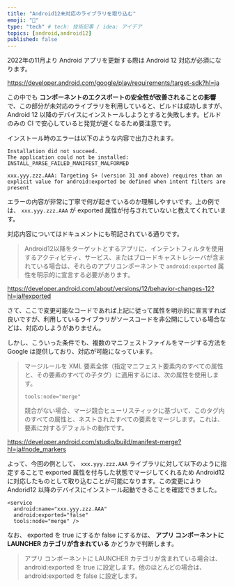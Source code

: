 ```yaml
---
title: "Android12未対応のライブラリを取り込む"
emoji: "🍧"
type: "tech" # tech: 技術記事 / idea: アイデア
topics: [android,android12]
published: false
---
```


2022年の11月より Android アプリを更新する際は Android 12 対応が必須になります。

https://developer.android.com/google/play/requirements/target-sdk?hl=ja

この中でも **コンポーネントのエクスポートの安全性が改善されることの影響** で、この部分が未対応のライブラリを利用していると、ビルドは成功しますが、 Android 12 以降のデバイスにインストールしようとすると失敗します。ビルドのみの CI で安心していると発覚が遅くなるため要注意です。

インストール時のエラーは以下のような内容で出力されます。

```
Installation did not succeed.
The application could not be installed: INSTALL_PARSE_FAILED_MANIFEST_MALFORMED

xxx.yyy.zzz.AAA: Targeting S+ (version 31 and above) requires than an explicit value for android:exported be defined when intent filters are present
```

エラーの内容が非常に丁寧で何が起きているのか理解しやすいです。上の例では、 `xxx.yyy.zzz.AAA` が exported 属性が付与されていないと教えてくれています。

対応内容についてはドキュメントにも明記されている通りです。

> Android12以降をターゲットとするアプリに、インテントフィルタを使用するアクティビティ、サービス、またはブロードキャストレシーバが含まれている場合は、それらのアプリコンポーネントで `android:exported` 属性を明示的に宣言する必要があります。

https://developer.android.com/about/versions/12/behavior-changes-12?hl=ja#exported

さて、ここで変更可能なコードであれば上記に従って属性を明示的に宣言すれば良いですが、利用しているライブラリがソースコードを非公開にしている場合などは、対応のしようがありません。

しかし、こういった条件でも、複数のマニフェストファイルをマージする方法を Google は提供しており、対応が可能になっています。

> マージルールを XML 要素全体（指定マニフェスト要素内のすべての属性と、その要素のすべての子タグ）に適用するには、次の属性を使用します。
>
> `tools:node="merge"`
> 
> 競合がない場合、マージ競合ヒューリスティックに基づいて、このタグ内のすべての属性と、ネストされたすべての要素をマージします。これは、要素に対するデフォルトの動作です。

https://developer.android.com/studio/build/manifest-merge?hl=ja#node_markers

よって、今回の例として、 `xxx.yyy.zzz.AAA` ライブラリに対して以下のように指定することで exported 属性を付与した状態でマージしてくれるため Android12 に対応したものとして取り込むことが可能になります。この変更により Andorid12 以降のデバイスにインストール起動できることを確認できました。

```
<service
  android:name="xxx.yyy.zzz.AAA"
  android:exported="false"
  tools:node="merge" />
```

なお、 exported を true にするか false にするかは、 **アプリ コンポーネントに LAUNCHER カテゴリが含まれている** かどうかで判断します。

> アプリ コンポーネントに LAUNCHER カテゴリが含まれている場合は、android:exported を true に設定します。他のほとんどの場合は、android:exported を false に設定します。
